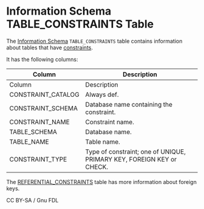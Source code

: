 
# Information Schema TABLE_CONSTRAINTS Table

The [Information Schema](../README.md) `TABLE_CONSTRAINTS` table contains information about tables that have [constraints](../../../../data-definition/constraint.md).


It has the following columns:



| Column | Description |
| --- | --- |
| Column | Description |
| CONSTRAINT_CATALOG | Always def. |
| CONSTRAINT_SCHEMA | Database name containing the constraint. |
| CONSTRAINT_NAME | Constraint name. |
| TABLE_SCHEMA | Database name. |
| TABLE_NAME | Table name. |
| CONSTRAINT_TYPE | Type of constraint; one of UNIQUE, PRIMARY KEY, FOREIGN KEY or CHECK. |



The [REFERENTIAL_CONSTRAINTS](information-schema-referential_constraints-table.md) table has more information about foreign keys.


CC BY-SA / Gnu FDL

